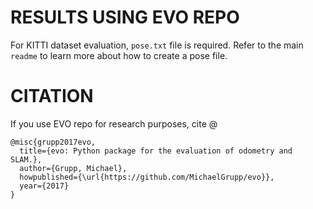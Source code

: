 # RESULTS USING EVO REPO

For KITTI dataset evaluation, ```pose.txt``` file is required. Refer to the main ```readme``` to learn more about how to create a pose file.

# CITATION

If you use EVO repo for research purposes, cite @
``` 
@misc{grupp2017evo,
  title={evo: Python package for the evaluation of odometry and SLAM.},
  author={Grupp, Michael},
  howpublished={\url{https://github.com/MichaelGrupp/evo}},
  year={2017}
}
``` 
